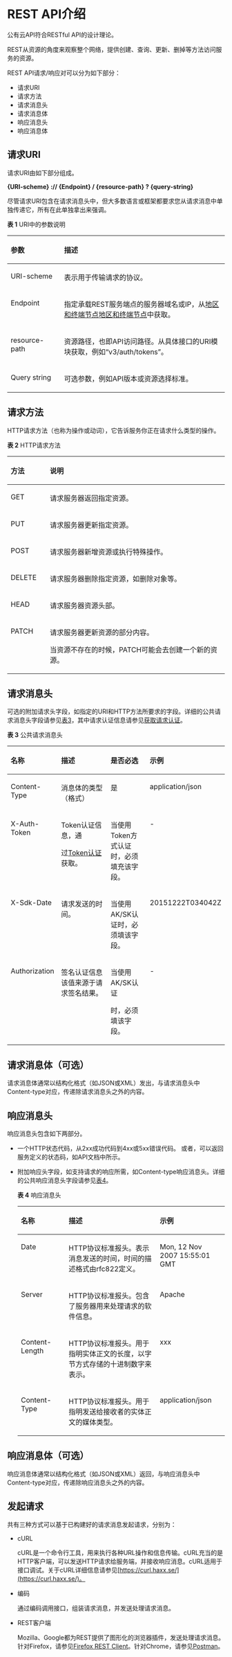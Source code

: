 # REST API介绍<a name="ZH-CN_TOPIC_0124260517"></a>

公有云API符合RESTful API的设计理论。

REST从资源的角度来观察整个网络，提供创建、查询、更新、删掉等方法访问服务的资源。

REST API请求/响应对可以分为如下部分：

-   请求URI
-   请求方法
-   请求消息头
-   请求消息体
-   响应消息头
-   响应消息体

## 请求URI<a name="zh-cn_topic_0091607286_section1849899574"></a>

请求URI由如下部分组成。

**\{URI-scheme\} :// \{**Endpoint**\} / \{resource-path\} ? \{query-string\}**

尽管请求URI包含在请求消息头中，但大多数语言或框架都要求您从请求消息中单独传递它，所有在此单独拿出来强调。

**表 1**  URI中的参数说明

<a name="zh-cn_topic_0091607286_t1797260c744a4e1a85d354f259cae55a"></a>
<table><thead align="left"><tr id="zh-cn_topic_0091607286_r6dceed05bcc649d2b032accbb2980a31"><th class="cellrowborder" valign="top" width="24.529999999999998%" id="mcps1.2.3.1.1"><p id="zh-cn_topic_0091607286_a3446b6b785cb432bae9f45aef9177041"><a name="zh-cn_topic_0091607286_a3446b6b785cb432bae9f45aef9177041"></a><a name="zh-cn_topic_0091607286_a3446b6b785cb432bae9f45aef9177041"></a>参数</p>
</th>
<th class="cellrowborder" valign="top" width="75.47%" id="mcps1.2.3.1.2"><p id="zh-cn_topic_0091607286_abe71244a12ac45308e99d4bbf975a9f8"><a name="zh-cn_topic_0091607286_abe71244a12ac45308e99d4bbf975a9f8"></a><a name="zh-cn_topic_0091607286_abe71244a12ac45308e99d4bbf975a9f8"></a>描述</p>
</th>
</tr>
</thead>
<tbody><tr id="zh-cn_topic_0091607286_row106982018513"><td class="cellrowborder" valign="top" width="24.529999999999998%" headers="mcps1.2.3.1.1 "><p id="zh-cn_topic_0091607286_p136991001517"><a name="zh-cn_topic_0091607286_p136991001517"></a><a name="zh-cn_topic_0091607286_p136991001517"></a>URI-scheme</p>
</td>
<td class="cellrowborder" valign="top" width="75.47%" headers="mcps1.2.3.1.2 "><p id="zh-cn_topic_0091607286_p56992017520"><a name="zh-cn_topic_0091607286_p56992017520"></a><a name="zh-cn_topic_0091607286_p56992017520"></a>表示用于传输请求的协议。</p>
</td>
</tr>
<tr id="zh-cn_topic_0091607286_rb217758afff146a1b40b0dcbb28a4ae1"><td class="cellrowborder" valign="top" width="24.529999999999998%" headers="mcps1.2.3.1.1 "><p id="zh-cn_topic_0091607286_zh-cn_topic_0035614179_p480227019422"><a name="zh-cn_topic_0091607286_zh-cn_topic_0035614179_p480227019422"></a><a name="zh-cn_topic_0091607286_zh-cn_topic_0035614179_p480227019422"></a>Endpoint</p>
</td>
<td class="cellrowborder" valign="top" width="75.47%" headers="mcps1.2.3.1.2 "><p id="zh-cn_topic_0091607286_ad82b3484a1be43ddadf436efbe15285e"><a name="zh-cn_topic_0091607286_ad82b3484a1be43ddadf436efbe15285e"></a><a name="zh-cn_topic_0091607286_ad82b3484a1be43ddadf436efbe15285e"></a>指定承载REST服务端点的服务器域名或IP，从<a href="http://developer.huaweicloud.com/dev/endpoint" target="_blank" rel="noopener noreferrer">地区和终端节点</a><a href="https://docs.prod-cloud-ocb.orange-business.com/zh-cn/endpoint/index.html" target="_blank" rel="noopener noreferrer">地区和终端节点</a>中获取。</p>
</td>
</tr>
<tr id="zh-cn_topic_0091607286_refeed61892004ea682639be281a1a707"><td class="cellrowborder" valign="top" width="24.529999999999998%" headers="mcps1.2.3.1.1 "><p id="zh-cn_topic_0091607286_p1797614317513"><a name="zh-cn_topic_0091607286_p1797614317513"></a><a name="zh-cn_topic_0091607286_p1797614317513"></a>resource-path</p>
</td>
<td class="cellrowborder" valign="top" width="75.47%" headers="mcps1.2.3.1.2 "><p id="zh-cn_topic_0091607286_a90409cbb8b1c49c4ad4d3cfee16f475e"><a name="zh-cn_topic_0091607286_a90409cbb8b1c49c4ad4d3cfee16f475e"></a><a name="zh-cn_topic_0091607286_a90409cbb8b1c49c4ad4d3cfee16f475e"></a>资源路径，也即API访问路径。从具体接口的URI模块获取，例如“v3/auth/tokens”。</p>
</td>
</tr>
<tr id="zh-cn_topic_0091607286_row19939365518"><td class="cellrowborder" valign="top" width="24.529999999999998%" headers="mcps1.2.3.1.1 "><p id="zh-cn_topic_0091607286_p393966455"><a name="zh-cn_topic_0091607286_p393966455"></a><a name="zh-cn_topic_0091607286_p393966455"></a>Query string</p>
</td>
<td class="cellrowborder" valign="top" width="75.47%" headers="mcps1.2.3.1.2 "><p id="zh-cn_topic_0091607286_p159401867517"><a name="zh-cn_topic_0091607286_p159401867517"></a><a name="zh-cn_topic_0091607286_p159401867517"></a>可选参数，例如API版本或资源选择标准。</p>
</td>
</tr>
</tbody>
</table>

## 请求方法<a name="zh-cn_topic_0091607286_section580035055419"></a>

HTTP请求方法（也称为操作或动词），它告诉服务你正在请求什么类型的操作。

**表 2**  HTTP请求方法

<a name="zh-cn_topic_0091607286_table26515221161"></a>
<table><thead align="left"><tr id="zh-cn_topic_0091607286_row10728192251616"><th class="cellrowborder" valign="top" width="18%" id="mcps1.2.3.1.1"><p id="zh-cn_topic_0091607286_p157281422201616"><a name="zh-cn_topic_0091607286_p157281422201616"></a><a name="zh-cn_topic_0091607286_p157281422201616"></a>方法</p>
</th>
<th class="cellrowborder" valign="top" width="82%" id="mcps1.2.3.1.2"><p id="zh-cn_topic_0091607286_p672872219161"><a name="zh-cn_topic_0091607286_p672872219161"></a><a name="zh-cn_topic_0091607286_p672872219161"></a>说明</p>
</th>
</tr>
</thead>
<tbody><tr id="zh-cn_topic_0091607286_row1394642154919"><td class="cellrowborder" valign="top" width="18%" headers="mcps1.2.3.1.1 "><p id="zh-cn_topic_0091607286_p13848247114919"><a name="zh-cn_topic_0091607286_p13848247114919"></a><a name="zh-cn_topic_0091607286_p13848247114919"></a>GET</p>
</td>
<td class="cellrowborder" valign="top" width="82%" headers="mcps1.2.3.1.2 "><p id="zh-cn_topic_0091607286_p2850147164917"><a name="zh-cn_topic_0091607286_p2850147164917"></a><a name="zh-cn_topic_0091607286_p2850147164917"></a>请求服务器返回指定资源。</p>
</td>
</tr>
<tr id="zh-cn_topic_0091607286_row5728322121617"><td class="cellrowborder" valign="top" width="18%" headers="mcps1.2.3.1.1 "><p id="zh-cn_topic_0091607286_p97281922111616"><a name="zh-cn_topic_0091607286_p97281922111616"></a><a name="zh-cn_topic_0091607286_p97281922111616"></a>PUT</p>
</td>
<td class="cellrowborder" valign="top" width="82%" headers="mcps1.2.3.1.2 "><p id="zh-cn_topic_0091607286_p1572882241617"><a name="zh-cn_topic_0091607286_p1572882241617"></a><a name="zh-cn_topic_0091607286_p1572882241617"></a>请求服务器更新指定资源。</p>
</td>
</tr>
<tr id="zh-cn_topic_0091607286_row172872211168"><td class="cellrowborder" valign="top" width="18%" headers="mcps1.2.3.1.1 "><p id="zh-cn_topic_0091607286_p472820225166"><a name="zh-cn_topic_0091607286_p472820225166"></a><a name="zh-cn_topic_0091607286_p472820225166"></a>POST</p>
</td>
<td class="cellrowborder" valign="top" width="82%" headers="mcps1.2.3.1.2 "><p id="zh-cn_topic_0091607286_p272812212161"><a name="zh-cn_topic_0091607286_p272812212161"></a><a name="zh-cn_topic_0091607286_p272812212161"></a>请求服务器新增资源或执行特殊操作。</p>
</td>
</tr>
<tr id="zh-cn_topic_0091607286_row8728132231620"><td class="cellrowborder" valign="top" width="18%" headers="mcps1.2.3.1.1 "><p id="zh-cn_topic_0091607286_p16729422151616"><a name="zh-cn_topic_0091607286_p16729422151616"></a><a name="zh-cn_topic_0091607286_p16729422151616"></a>DELETE</p>
</td>
<td class="cellrowborder" valign="top" width="82%" headers="mcps1.2.3.1.2 "><p id="zh-cn_topic_0091607286_p10729122261616"><a name="zh-cn_topic_0091607286_p10729122261616"></a><a name="zh-cn_topic_0091607286_p10729122261616"></a>请求服务器删除指定资源，如删除对象等。</p>
</td>
</tr>
<tr id="zh-cn_topic_0091607286_row2157183019175"><td class="cellrowborder" valign="top" width="18%" headers="mcps1.2.3.1.1 "><p id="zh-cn_topic_0091607286_p15159030201715"><a name="zh-cn_topic_0091607286_p15159030201715"></a><a name="zh-cn_topic_0091607286_p15159030201715"></a>HEAD</p>
</td>
<td class="cellrowborder" valign="top" width="82%" headers="mcps1.2.3.1.2 "><p id="zh-cn_topic_0091607286_p42261787492"><a name="zh-cn_topic_0091607286_p42261787492"></a><a name="zh-cn_topic_0091607286_p42261787492"></a>请求服务器资源头部。</p>
</td>
</tr>
<tr id="zh-cn_topic_0091607286_row16729182210163"><td class="cellrowborder" valign="top" width="18%" headers="mcps1.2.3.1.1 "><p id="zh-cn_topic_0091607286_p1772932218162"><a name="zh-cn_topic_0091607286_p1772932218162"></a><a name="zh-cn_topic_0091607286_p1772932218162"></a>PATCH</p>
</td>
<td class="cellrowborder" valign="top" width="82%" headers="mcps1.2.3.1.2 "><p id="zh-cn_topic_0091607286_p13729192251620"><a name="zh-cn_topic_0091607286_p13729192251620"></a><a name="zh-cn_topic_0091607286_p13729192251620"></a>请求服务器更新资源的部分内容。</p>
<p id="zh-cn_topic_0091607286_p0729142221616"><a name="zh-cn_topic_0091607286_p0729142221616"></a><a name="zh-cn_topic_0091607286_p0729142221616"></a>当资源不存在的时候，PATCH可能会去创建一个新的资源。</p>
</td>
</tr>
</tbody>
</table>

## 请求消息头<a name="zh-cn_topic_0091607286_section1454211155819"></a>

可选的附加请求头字段，如指定的URI和HTTP方法所要求的字段。详细的公共请求消息头字段请参见[表3](#zh-cn_topic_0091607286_t24b12299374a4f4ba9fbf5880aec2658)，其中请求认证信息请参见[获取请求认证](获取请求认证.md#ZH-CN_TOPIC_0124260520)。

**表 3**  公共请求消息头

<a name="zh-cn_topic_0091607286_t24b12299374a4f4ba9fbf5880aec2658"></a>
<table><thead align="left"><tr id="zh-cn_topic_0091607286_r4c9188c98a9542db96d6d1aa49483890"><th class="cellrowborder" valign="top" width="19.74%" id="mcps1.2.5.1.1"><p id="zh-cn_topic_0091607286_a0e8fe10f8be440a59cea60dfcef9d616"><a name="zh-cn_topic_0091607286_a0e8fe10f8be440a59cea60dfcef9d616"></a><a name="zh-cn_topic_0091607286_a0e8fe10f8be440a59cea60dfcef9d616"></a>名称</p>
</th>
<th class="cellrowborder" valign="top" width="26.490000000000002%" id="mcps1.2.5.1.2"><p id="zh-cn_topic_0091607286_a0c5134defa3643d4a487a98564df4386"><a name="zh-cn_topic_0091607286_a0c5134defa3643d4a487a98564df4386"></a><a name="zh-cn_topic_0091607286_a0c5134defa3643d4a487a98564df4386"></a>描述</p>
</th>
<th class="cellrowborder" valign="top" width="19.93%" id="mcps1.2.5.1.3"><p id="zh-cn_topic_0091607286_a5e198cd1f1c84cd4a906d9afd43ee792"><a name="zh-cn_topic_0091607286_a5e198cd1f1c84cd4a906d9afd43ee792"></a><a name="zh-cn_topic_0091607286_a5e198cd1f1c84cd4a906d9afd43ee792"></a>是否必选</p>
</th>
<th class="cellrowborder" valign="top" width="33.839999999999996%" id="mcps1.2.5.1.4"><p id="zh-cn_topic_0091607286_ac34a236127304521999242538b072c58"><a name="zh-cn_topic_0091607286_ac34a236127304521999242538b072c58"></a><a name="zh-cn_topic_0091607286_ac34a236127304521999242538b072c58"></a>示例</p>
</th>
</tr>
</thead>
<tbody><tr id="zh-cn_topic_0091607286_row10629133710114"><td class="cellrowborder" valign="top" width="19.74%" headers="mcps1.2.5.1.1 "><p id="zh-cn_topic_0091607286_p46301737411"><a name="zh-cn_topic_0091607286_p46301737411"></a><a name="zh-cn_topic_0091607286_p46301737411"></a>Content-Type</p>
</td>
<td class="cellrowborder" valign="top" width="26.490000000000002%" headers="mcps1.2.5.1.2 "><p id="zh-cn_topic_0091607286_p363011371216"><a name="zh-cn_topic_0091607286_p363011371216"></a><a name="zh-cn_topic_0091607286_p363011371216"></a>消息体的类型（格式）</p>
</td>
<td class="cellrowborder" valign="top" width="19.93%" headers="mcps1.2.5.1.3 "><p id="zh-cn_topic_0091607286_p1263043712111"><a name="zh-cn_topic_0091607286_p1263043712111"></a><a name="zh-cn_topic_0091607286_p1263043712111"></a>是</p>
</td>
<td class="cellrowborder" valign="top" width="33.839999999999996%" headers="mcps1.2.5.1.4 "><p id="zh-cn_topic_0091607286_p13630183715110"><a name="zh-cn_topic_0091607286_p13630183715110"></a><a name="zh-cn_topic_0091607286_p13630183715110"></a>application/json</p>
</td>
</tr>
<tr id="zh-cn_topic_0091607286_r48b466a7608e4d6eb042a35f56cbdfb8"><td class="cellrowborder" valign="top" width="19.74%" headers="mcps1.2.5.1.1 "><p id="zh-cn_topic_0091607286_zh-cn_topic_0035614236_p792363911913"><a name="zh-cn_topic_0091607286_zh-cn_topic_0035614236_p792363911913"></a><a name="zh-cn_topic_0091607286_zh-cn_topic_0035614236_p792363911913"></a>X-Auth-Token</p>
</td>
<td class="cellrowborder" valign="top" width="26.490000000000002%" headers="mcps1.2.5.1.2 "><p id="zh-cn_topic_0091607286_p3237430121524"><a name="zh-cn_topic_0091607286_p3237430121524"></a><a name="zh-cn_topic_0091607286_p3237430121524"></a>Token认证信息，通</p>
<p id="zh-cn_topic_0091607286_p2293325721524"><a name="zh-cn_topic_0091607286_p2293325721524"></a><a name="zh-cn_topic_0091607286_p2293325721524"></a>过<a href="获取请求认证.md#zh-cn_topic_0091607401_section2417768214391">Token认证</a>获取。</p>
</td>
<td class="cellrowborder" valign="top" width="19.93%" headers="mcps1.2.5.1.3 "><p id="zh-cn_topic_0091607286_a1f6108d2189d4cd09376eebef87bb335"><a name="zh-cn_topic_0091607286_a1f6108d2189d4cd09376eebef87bb335"></a><a name="zh-cn_topic_0091607286_a1f6108d2189d4cd09376eebef87bb335"></a>当使用Token方式认证时，必须填充该字段。</p>
</td>
<td class="cellrowborder" valign="top" width="33.839999999999996%" headers="mcps1.2.5.1.4 "><p id="zh-cn_topic_0091607286_a993f118dde7d4c2f9164d578e9bc8c13"><a name="zh-cn_topic_0091607286_a993f118dde7d4c2f9164d578e9bc8c13"></a><a name="zh-cn_topic_0091607286_a993f118dde7d4c2f9164d578e9bc8c13"></a>-</p>
</td>
</tr>
<tr id="zh-cn_topic_0091607286_r0a259195cce44cee955af0a771a20d71"><td class="cellrowborder" valign="top" width="19.74%" headers="mcps1.2.5.1.1 "><p id="zh-cn_topic_0091607286_a4259b0099d3e432f88928e25c01d1127"><a name="zh-cn_topic_0091607286_a4259b0099d3e432f88928e25c01d1127"></a><a name="zh-cn_topic_0091607286_a4259b0099d3e432f88928e25c01d1127"></a>X-Sdk-Date</p>
</td>
<td class="cellrowborder" valign="top" width="26.490000000000002%" headers="mcps1.2.5.1.2 "><p id="zh-cn_topic_0091607286_abe5e383ccc8543c2aa4563830f67957a"><a name="zh-cn_topic_0091607286_abe5e383ccc8543c2aa4563830f67957a"></a><a name="zh-cn_topic_0091607286_abe5e383ccc8543c2aa4563830f67957a"></a>请求发送的时间。</p>
</td>
<td class="cellrowborder" valign="top" width="19.93%" headers="mcps1.2.5.1.3 "><p id="zh-cn_topic_0091607286_p1309136221732"><a name="zh-cn_topic_0091607286_p1309136221732"></a><a name="zh-cn_topic_0091607286_p1309136221732"></a>当使用AK/SK认证时，必须填该字段。</p>
</td>
<td class="cellrowborder" valign="top" width="33.839999999999996%" headers="mcps1.2.5.1.4 "><p id="zh-cn_topic_0091607286_a0f19b458af404df982f0dbb457a13925"><a name="zh-cn_topic_0091607286_a0f19b458af404df982f0dbb457a13925"></a><a name="zh-cn_topic_0091607286_a0f19b458af404df982f0dbb457a13925"></a>20151222T034042Z</p>
</td>
</tr>
<tr id="zh-cn_topic_0091607286_rc97d5ad8e26a47d9aadce68591dbbe62"><td class="cellrowborder" valign="top" width="19.74%" headers="mcps1.2.5.1.1 "><p id="zh-cn_topic_0091607286_a7238e21480a841c7a1cbbbb21bdfc864"><a name="zh-cn_topic_0091607286_a7238e21480a841c7a1cbbbb21bdfc864"></a><a name="zh-cn_topic_0091607286_a7238e21480a841c7a1cbbbb21bdfc864"></a>Authorization</p>
</td>
<td class="cellrowborder" valign="top" width="26.490000000000002%" headers="mcps1.2.5.1.2 "><p id="zh-cn_topic_0091607286_p952592421823"><a name="zh-cn_topic_0091607286_p952592421823"></a><a name="zh-cn_topic_0091607286_p952592421823"></a>签名认证信息该值来源于请求签名结果。</p>
</td>
<td class="cellrowborder" valign="top" width="19.93%" headers="mcps1.2.5.1.3 "><p id="zh-cn_topic_0091607286_p865747321840"><a name="zh-cn_topic_0091607286_p865747321840"></a><a name="zh-cn_topic_0091607286_p865747321840"></a>当使用AK/SK认证</p>
<p id="zh-cn_topic_0091607286_p1290416313131"><a name="zh-cn_topic_0091607286_p1290416313131"></a><a name="zh-cn_topic_0091607286_p1290416313131"></a>时，必须填该字段。</p>
</td>
<td class="cellrowborder" valign="top" width="33.839999999999996%" headers="mcps1.2.5.1.4 "><p id="zh-cn_topic_0091607286_p20886442194"><a name="zh-cn_topic_0091607286_p20886442194"></a><a name="zh-cn_topic_0091607286_p20886442194"></a>-</p>
</td>
</tr>
</tbody>
</table>

## 请求消息体（可选）<a name="zh-cn_topic_0091607286_section14612192315587"></a>

请求消息体通常以结构化格式（如JSON或XML）发出，与请求消息头中Content-type对应，传递除请求消息头之外的内容。

## 响应消息头<a name="zh-cn_topic_0091607286_section7804143005810"></a>

响应消息头包含如下两部分。

-   一个HTTP状态代码，从2xx成功代码到4xx或5xx错误代码。 或者，可以返回服务定义的状态码，如API文档中所示。
-   附加响应头字段，如支持请求的响应所需，如Content-type响应消息头。详细的公共响应消息头字段请参见[表4](#zh-cn_topic_0091607286_tb5107e70c1d545de8b97ed913f602b83)。

    **表 4**  响应消息头

    <a name="zh-cn_topic_0091607286_tb5107e70c1d545de8b97ed913f602b83"></a>
    <table><thead align="left"><tr id="zh-cn_topic_0091607286_rf674063bc81649e8b9789a311a3bcf6e"><th class="cellrowborder" valign="top" width="23%" id="mcps1.2.4.1.1"><p id="zh-cn_topic_0091607286_a4db082cf93e748d7b44040c488d0d38c"><a name="zh-cn_topic_0091607286_a4db082cf93e748d7b44040c488d0d38c"></a><a name="zh-cn_topic_0091607286_a4db082cf93e748d7b44040c488d0d38c"></a>名称</p>
    </th>
    <th class="cellrowborder" valign="top" width="44%" id="mcps1.2.4.1.2"><p id="zh-cn_topic_0091607286_aa3e3c39e04e2407ea5bcda8fc61f112d"><a name="zh-cn_topic_0091607286_aa3e3c39e04e2407ea5bcda8fc61f112d"></a><a name="zh-cn_topic_0091607286_aa3e3c39e04e2407ea5bcda8fc61f112d"></a>描述</p>
    </th>
    <th class="cellrowborder" valign="top" width="33%" id="mcps1.2.4.1.3"><p id="zh-cn_topic_0091607286_a53b16f94658d4903834e1c161d7759af"><a name="zh-cn_topic_0091607286_a53b16f94658d4903834e1c161d7759af"></a><a name="zh-cn_topic_0091607286_a53b16f94658d4903834e1c161d7759af"></a>示例</p>
    </th>
    </tr>
    </thead>
    <tbody><tr id="zh-cn_topic_0091607286_r471495aa79dc4a88a7110f2db9a835e3"><td class="cellrowborder" valign="top" width="23%" headers="mcps1.2.4.1.1 "><p id="zh-cn_topic_0091607286_acebd9ce341d144b38d8674ad67443074"><a name="zh-cn_topic_0091607286_acebd9ce341d144b38d8674ad67443074"></a><a name="zh-cn_topic_0091607286_acebd9ce341d144b38d8674ad67443074"></a>Date</p>
    </td>
    <td class="cellrowborder" valign="top" width="44%" headers="mcps1.2.4.1.2 "><p id="zh-cn_topic_0091607286_a14609642298f4650890b08516c7db143"><a name="zh-cn_topic_0091607286_a14609642298f4650890b08516c7db143"></a><a name="zh-cn_topic_0091607286_a14609642298f4650890b08516c7db143"></a>HTTP协议标准报头。表示消息发送的时间，时间的描述格式由rfc822定义。</p>
    </td>
    <td class="cellrowborder" valign="top" width="33%" headers="mcps1.2.4.1.3 "><p id="zh-cn_topic_0091607286_ab1d152d4a35a4fbb86ed423b4b6d9bad"><a name="zh-cn_topic_0091607286_ab1d152d4a35a4fbb86ed423b4b6d9bad"></a><a name="zh-cn_topic_0091607286_ab1d152d4a35a4fbb86ed423b4b6d9bad"></a>Mon, 12 Nov 2007 15:55:01 GMT</p>
    </td>
    </tr>
    <tr id="zh-cn_topic_0091607286_r0588e315fb784df790128bb6aecf61c9"><td class="cellrowborder" valign="top" width="23%" headers="mcps1.2.4.1.1 "><p id="zh-cn_topic_0091607286_zh-cn_topic_0035614305_p306646695935"><a name="zh-cn_topic_0091607286_zh-cn_topic_0035614305_p306646695935"></a><a name="zh-cn_topic_0091607286_zh-cn_topic_0035614305_p306646695935"></a>Server</p>
    </td>
    <td class="cellrowborder" valign="top" width="44%" headers="mcps1.2.4.1.2 "><p id="zh-cn_topic_0091607286_a572e7868aa564539a661a36c8134adc4"><a name="zh-cn_topic_0091607286_a572e7868aa564539a661a36c8134adc4"></a><a name="zh-cn_topic_0091607286_a572e7868aa564539a661a36c8134adc4"></a>HTTP协议标准报头。包含了服务器用来处理请求的软件信息。</p>
    </td>
    <td class="cellrowborder" valign="top" width="33%" headers="mcps1.2.4.1.3 "><p id="zh-cn_topic_0091607286_afb122eb44b7446dd9a410167ac7c06ff"><a name="zh-cn_topic_0091607286_afb122eb44b7446dd9a410167ac7c06ff"></a><a name="zh-cn_topic_0091607286_afb122eb44b7446dd9a410167ac7c06ff"></a>Apache</p>
    </td>
    </tr>
    <tr id="zh-cn_topic_0091607286_raa835d5c2e194ed19dc56366f0aedbe9"><td class="cellrowborder" valign="top" width="23%" headers="mcps1.2.4.1.1 "><p id="zh-cn_topic_0091607286_a4bc2f8a7407b40329d7549814743dba4"><a name="zh-cn_topic_0091607286_a4bc2f8a7407b40329d7549814743dba4"></a><a name="zh-cn_topic_0091607286_a4bc2f8a7407b40329d7549814743dba4"></a>Content-Length</p>
    </td>
    <td class="cellrowborder" valign="top" width="44%" headers="mcps1.2.4.1.2 "><p id="zh-cn_topic_0091607286_a5db1494308504d32b0ed7464c14f3c91"><a name="zh-cn_topic_0091607286_a5db1494308504d32b0ed7464c14f3c91"></a><a name="zh-cn_topic_0091607286_a5db1494308504d32b0ed7464c14f3c91"></a>HTTP协议标准报头。用于指明实体正文的长度，以字节方式存储的十进制数字来表示。</p>
    </td>
    <td class="cellrowborder" valign="top" width="33%" headers="mcps1.2.4.1.3 "><p id="zh-cn_topic_0091607286_a016917505ad54f32bf5ae9e73c561ad2"><a name="zh-cn_topic_0091607286_a016917505ad54f32bf5ae9e73c561ad2"></a><a name="zh-cn_topic_0091607286_a016917505ad54f32bf5ae9e73c561ad2"></a>xxx</p>
    </td>
    </tr>
    <tr id="zh-cn_topic_0091607286_rb4087468a73c487a84c136020cc4ef89"><td class="cellrowborder" valign="top" width="23%" headers="mcps1.2.4.1.1 "><p id="zh-cn_topic_0091607286_ad6ed459cd4494fe1a0cbfe7988567c6f"><a name="zh-cn_topic_0091607286_ad6ed459cd4494fe1a0cbfe7988567c6f"></a><a name="zh-cn_topic_0091607286_ad6ed459cd4494fe1a0cbfe7988567c6f"></a>Content-Type</p>
    </td>
    <td class="cellrowborder" valign="top" width="44%" headers="mcps1.2.4.1.2 "><p id="zh-cn_topic_0091607286_ab38ec730e7b243d89e12ba173377ba37"><a name="zh-cn_topic_0091607286_ab38ec730e7b243d89e12ba173377ba37"></a><a name="zh-cn_topic_0091607286_ab38ec730e7b243d89e12ba173377ba37"></a>HTTP协议标准报头。用于指明发送给接收者的实体正文的媒体类型。</p>
    </td>
    <td class="cellrowborder" valign="top" width="33%" headers="mcps1.2.4.1.3 "><p id="zh-cn_topic_0091607286_zh-cn_topic_0035614305_p940161295935"><a name="zh-cn_topic_0091607286_zh-cn_topic_0035614305_p940161295935"></a><a name="zh-cn_topic_0091607286_zh-cn_topic_0035614305_p940161295935"></a>application/json</p>
    </td>
    </tr>
    </tbody>
    </table>


## 响应消息体（可选）<a name="zh-cn_topic_0091607286_section034615592583"></a>

响应消息体通常以结构化格式（如JSON或XML）返回，与响应消息头中Content-type对应，传递除响应消息头之外的内容。

## 发起请求<a name="zh-cn_topic_0091607286_section140743661613"></a>

共有三种方式可以基于已构建好的请求消息发起请求，分别为：

-   cURL

    cURL是一个命令行工具，用来执行各种URL操作和信息传输。cURL充当的是HTTP客户端，可以发送HTTP请求给服务端，并接收响应消息。cURL适用于接口调试。关于cURL详细信息请参见[https://curl.haxx.se/](https://curl.haxx.se/)。

-   编码

    通过编码调用接口，组装请求消息，并发送处理请求消息。

-   REST客户端

    Mozilla、Google都为REST提供了图形化的浏览器插件，发送处理请求消息。针对Firefox，请参见[Firefox REST Client](https://addons.mozilla.org/en-US/firefox/addon/restclient/)。针对Chrome，请参见[Postman](https://chrome.google.com/webstore/detail/postman/fhbjgbiflinjbdggehcddcbncdddomop)。


